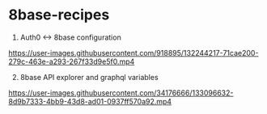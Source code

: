 # 8base-recipes


1. Auth0 <-> 8base configuration



https://user-images.githubusercontent.com/918895/132244217-71cae200-279c-463e-a293-267f33d9e5f0.mp4

2. 8base API explorer and graphql variables



https://user-images.githubusercontent.com/34176666/133096632-8d9b7333-4bb9-43d8-ad01-0937ff570a92.mp4


